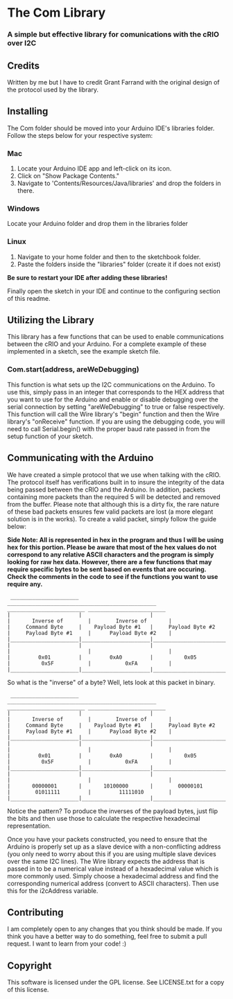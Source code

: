 # The Com Library

### A simple but effective library for comunications with the cRIO over I2C

## Credits

Written by me but I have to credit Grant Farrand with the original design of the protocol used by the library.


## Installing

The Com folder should be moved into your Arduino IDE's libraries folder. Follow the steps below for your respective system:

### Mac

1) Locate your Arduino IDE app and left-click on its icon.
2) Click on "Show Package Contents."
3) Navigate to 'Contents/Resources/Java/libraries' and drop the folders in there.

### Windows

Locate your Arduino folder and drop them in the libraries folder

### Linux

1) Navigate to your home folder and then to the sketchbook folder.
2) Paste the folders inside the "libraries" folder (create it if does not exist)

**Be sure to restart your IDE after adding these libraries!**

Finally open the sketch in your IDE and continue to the configuring section of this readme.

## Utilizing the Library

This library has a few functions that can be used to enable communications between the cRIO and your Arduino. For a complete example of these implemented in a sketch, see the example sketch file.

### Com.start(address, areWeDebugging)

This function is what sets up the I2C communications on the Arduino. To use this, simply pass in an integer that corresponds to the HEX address that you want to use for the Arduino and enable or disable debugging over the serial connection by setting "areWeDebugging" to true or false respectively. This function will call the Wire library's "begin" function and then the Wire library's "onReceive" function. If you are using the debugging code, you will need to call Serial.begin() with the proper baud rate passed in from the setup function of your sketch.

## Communicating with the Arduino

We have created a simple protocol that we use when talking with the cRIO. The protocol itself has verifications built in to insure the integrity of the data being passed between the cRIO and the Arduino. In addition, packets containing more packets than the required 5 will be detected and removed from the buffer. Please note that although this is a dirty fix, the rare nature of these bad packets ensures few valid packets are lost (a more elegant solution is in the works). To create a valid packet, simply follow the guide below:

**Side Note: All is represented in hex in the program and thus I will be using hex for this portion. Please be aware that most of the hex values do not correspond to any relative ASCII characters and the program is simply looking for raw hex data. However, there are a few functions that may require specific bytes to be sent based on events that are occuring. Check the comments in the code to see if the functions you want to use require any.**

     ______________________ ________________________________________________ _________________________ _________________________
    |                      |                      |                         |       Inverse of        |        Inverse of       |
    |     Command Byte     |    Payload Byte #1   |     Payload Byte #2     |     Payload Byte #1     |      Payload Byte #2    |
    |______________________|______________________|_________________________|_________________________|_________________________|
    |                      |                      |                         |                         |                         |
    |         0x01         |         0xA0         |          0x05           |          0x5F           |           0xFA          |
    |______________________|______________________|_________________________|_________________________|_________________________|


So what is the "inverse" of a byte? Well, lets look at this packet in binary.

     ______________________ ________________________________________________ _________________________ _________________________
    |                      |                      |                         |       Inverse of        |        Inverse of       |
    |     Command Byte     |    Payload Byte #1   |     Payload Byte #2     |     Payload Byte #1     |      Payload Byte #2    |
    |______________________|______________________|_________________________|_________________________|_________________________|
    |                      |                      |                         |                         |                         |
    |         0x01         |         0xA0         |          0x05           |          0x5F           |           0xFA          |
    |______________________|______________________|_________________________|_________________________|_________________________|
    |                      |                      |                         |                         |                         |
    |       00000001       |       10100000       |        00000101         |        01011111         |         11111010        |
    |______________________|______________________|_________________________|_________________________|_________________________|
    
Notice the pattern? To produce the inverses of the payload bytes, just flip the bits and then use those to calculate the respective hexadecimal representation.

Once you have your packets constructed, you need to ensure that the Arduino is properly set up as a slave device with a non-conflicting address (you only need to worry about this if you are using multiple slave devices over the same I2C lines). The Wire library expects the address that is passed in to be a numerical value instead of a hexadecimal value which is more commonly used. Simply choose a hexadecimal address and find the corresponding numerical address (convert to ASCII characters). Then use this for the i2cAddress variable.

## Contributing

I am completely open to any changes that you think should be made. If you think you have a better way to do something, feel free to submit a pull request. I want to learn from your code! :)

## Copyright

This software is licensed under the GPL license. See LICENSE.txt for a copy of this license.